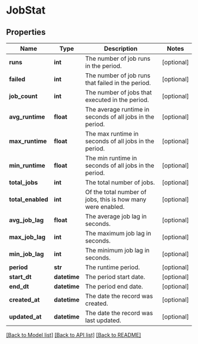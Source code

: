 # JobStat


## Properties
Name | Type | Description | Notes
------------ | ------------- | ------------- | -------------
**runs** | **int** | The number of job runs in the period. | [optional] 
**failed** | **int** | The number of job runs that failed in the period. | [optional] 
**job_count** | **int** | The number of jobs that executed in the period. | [optional] 
**avg_runtime** | **float** | The average runtime in seconds of all jobs in the period. | [optional] 
**max_runtime** | **float** | The max runtime in seconds of all jobs in the period. | [optional] 
**min_runtime** | **float** | The min runtime in seconds of all jobs in the period. | [optional] 
**total_jobs** | **int** | The total number of jobs. | [optional] 
**total_enabled** | **int** | Of the total number of jobs, this is how many were enabled. | [optional] 
**avg_job_lag** | **float** | The average job lag in seconds. | [optional] 
**max_job_lag** | **int** | The maximum job lag in seconds. | [optional] 
**min_job_lag** | **int** | The minimum job lag in seconds. | [optional] 
**period** | **str** | The runtime period. | [optional] 
**start_dt** | **datetime** | The period start date. | [optional] 
**end_dt** | **datetime** | The period end date. | [optional] 
**created_at** | **datetime** | The date the record was created. | [optional] 
**updated_at** | **datetime** | The date the record was last updated. | [optional] 

[[Back to Model list]](../README.md#documentation-for-models) [[Back to API list]](../README.md#documentation-for-api-endpoints) [[Back to README]](../README.md)


